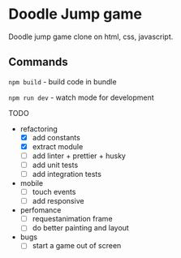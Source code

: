 # Doodle Jump game

Doodle jump game clone on html, css, javascript.

## Commands

`npm build` - build code in bundle

`npm run dev` - watch mode for development

TODO

- refactoring
  - [x] add constants
  - [x] extract module
  - [ ] add linter + prettier + husky
  - [ ] add unit tests
  - [ ] add integration tests
- mobile
  - [ ] touch events
  - [ ] add responsive
- perfomance
  - [ ] requestanimation frame
  - [ ] do better painting and layout
- bugs
  - [ ] start a game out of screen
